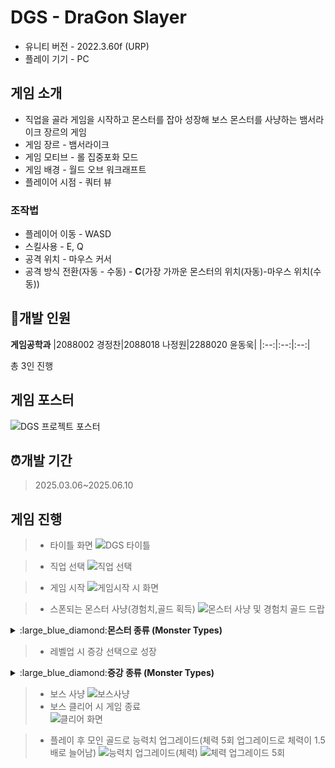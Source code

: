 # DGS - DraGon Slayer
- 유니티 버전 - 2022.3.60f (URP)
- 플레이 기기 - PC

## 게임 소개
- 직업을 골라 게임을 시작하고 몬스터를 잡아 성장해 보스 몬스터를 사냥하는 뱀서라이크 장르의 게임
- 게임 장르 - 뱀서라이크
- 게임 모티브 - 롤 집중포화 모드
- 게임 배경 - 월드 오브 워크래프트
- 플레이어 시점 - 쿼터 뷰
### 조작법
- 플레이어 이동 - WASD
- 스킬사용 - E, Q
- 공격 위치 - 마우스 커서
- 공격 방식 전환(자동 - 수동) - **C**(가장 가까운 몬스터의 위치(자동)-마우스 위치(수동))
## :office:개발 인원
**게임공학과**
|2088002 경정찬|2088018 나정원|2288020 윤동욱|
|:--:|:--:|:--:|

 총 3인 진행
## 게임 포스터
![DGS 프로젝트 포스터](https://github.com/user-attachments/assets/9190f517-26cf-4ea8-9a64-02c371a24461)
## :alarm_clock:개발 기간
> 2025.03.06~2025.06.10

## 게임 진행
> - 타이틀 화면
>   ![DGS 타이틀](https://github.com/user-attachments/assets/e8040b0a-5292-4957-b017-9d503169b003)

> - 직업 선택
>   ![직업 선택](https://github.com/user-attachments/assets/fdd5c3c9-0c34-4785-aff2-9e18ce4dd2f7)


> - 게임 시작
>   ![게임시작 시 화면](https://github.com/user-attachments/assets/d34ee5a3-9b28-4cc0-8a26-63c1bee4cc9e)

> - 스폰되는 몬스터 사냥(경험치,골드 획득)
>   ![몬스터 사냥 및 경험치 골드 드랍](https://github.com/user-attachments/assets/451a254c-55c0-4445-95f3-35756c53c703)
<details>
        <summary>:large_blue_diamond:<strong>몬스터 종류 (Monster Types)</strong></summary>
        <ul>
            <li>근접 몬스터
                <ul>
                    <li>일반 근접 몬스터 - 기본적인 근거리 몬스터의 형태로 플레이어에게 닿았을 때 데미지를 줌<br>
                    <img src="https://github.com/user-attachments/assets/d0502ba4-327d-4de4-b279-1debdb8a6a8a" alt=""></li>
                    <li>독 몬스터 - 플레이어에게 닿았을 때 데미지 그리고 몬스터 사망 시 그 자리에 독 장판이 생기며 독 장판에 있는 플레이어에게 데미지를 줌<br>
                    <img src="https://github.com/user-attachments/assets/0da05959-1081-4223-9aff-ca8ee5b78251" alt=""></li>
                    <li>자폭 몬스터 - 해당 몬스터 사망시 주변에 있는 플레이어에게 데미지를 줌<br>
                    <img src="https://github.com/user-attachments/assets/5a43d354-9cf6-49bf-b3ab-aca1c8753228" alt=""></li>
                    <li>분열 몬스터 - 해당 몬스터가 사망 시 작은 몬스터로 분열하게 됨<br>
                    <img src="https://github.com/user-attachments/assets/09eeca35-033c-4757-8b46-8a243d417c4e" alt=""></li><br>
                </ul>
            </li>
            <li>원거리 몬스터
                <ul>
                    <li>기본 투사체 발사하는 몬스터 - 원거리에서 플레이어에게 투사체를 날려 데미지를 줌<br>
                    <img src="https://github.com/user-attachments/assets/1bbf3924-79f5-4f56-9778-445179d3699d" alt=""></li>
                    <li>플레이어의 위치에 독 장판 뿌리는 몬스터 - 원거리에서 플레이어가 있는 지점으로 독 장판을 생성시키며 독 장판에 있는 플레이어에게 데미지를 줌<br>
                    <img src="https://github.com/user-attachments/assets/a02a4144-b8f0-417d-9e2a-1fa44bc164ea" alt=""></li><br>
                </ul>
            </li>
            <li>엘리트 몬스터
                <ul>
                    <li>근거리 엘리트 몬스터
                        <ul>
                            <li>러쉬 몬스터 - 생성 시 속도는 느리지만 점점 빨라지며 플레이어에게 충돌 시 플레이어를 높게 띄우는 에어본을 발생시킴<br>
                            <img src="https://github.com/user-attachments/assets/32322523-dce3-40d2-a135-ae507fbb96a5" alt=""></li>
                            <li>대쉬 몬스터 - 플레이어가 사정거리에 들어오면 잠시 대기 후 플레이어를 향해 빠르게 돌진<br>
                            <img src="https://github.com/user-attachments/assets/024b739a-52cd-40b3-8e8b-058b767b58cd" alt=""></li>
                        </ul>
                    </li>
                    <li>원거리 엘리트 몬스터
                        <ul>
                            <li>3갈래 투사체 발사 몬스터 - 플레이어의 방향을 기준으로 3갈래로 나가는 투사체를 발사 함<br>
                            <img src="https://github.com/user-attachments/assets/98ffcbf4-e45d-47f7-a114-28302431fa39" alt=""></li>
                            <li>슬로우 투사체 발사 몬스터 - 플레이어를 향해 슬로우가 걸리게 하는 wave투사체를 발사 함<br>
                            <img src="https://github.com/user-attachments/assets/b9d429db-35f4-49a9-88ae-8142d8e222a1" alt=""></li><br>
                        </ul>
                    </li>
                    <li>엘리트 몬스터 드랍 아이템 - 자석 아이템, hp회복 아이템
                        <ul>
                            <li>자석 아이템 - <br><img src="https://github.com/user-attachments/assets/8fb863b9-daf5-408c-8144-895d921deb43" alt=""></li><br>
                            <li>HP 아이템 - <br><img src="https://github.com/user-attachments/assets/b1214883-beb9-4074-8deb-766a644c28e0" alt=""></li>
                        </ul>
                    </li>
                </ul>
            </li>
            <li>
                보스 몬스터 - <br>
                <img src="https://github.com/user-attachments/assets/556f1f0a-0f44-4576-91eb-0bba982d507a" alt="">
                <ul>
                    <li>보스 패턴
                        <ul>
                            <li>1. 브레스 - 보스 방에 들어갈 시 가장 먼저 나오는 패턴으로 브레스의 범위에 있는 플레이어는 지속적으로 데미지를 받음 <br>
                            <img src="https://github.com/user-attachments/assets/35b8e5c5-5031-462e-a29e-fe53f7fab8be" alt=""></li>
                            <li>2. 토네이도 - 어느정도의 시전 시간이 지나면 플레이어를 향해 이동하며 지속적으로 데미지를 주는 토네이도 오브젝트를 생성<br>
                            <img src="https://github.com/user-attachments/assets/cc77abb3-39ca-42c2-b48c-d43011f9541c" alt=""></li>
                            <li>3. 돌진 및 브레스 - 하늘로 날아오르는 애니메이션 이후 보스방의 대각선의 범위를 빠르게 이동하며 대미지를 줌 <br>
                            <img src="https://github.com/user-attachments/assets/c3e00bca-36df-4234-b5bd-1d71efed5db8" alt=""></li>
                            <li>4. 운석 - 보스방에 들어가고 패턴이 시작되면 지속적으로 정해놓은 시간마다 운석이 떨어지며 운석에 맞으면 데미지를 줌 <br>
                            <img src="https://github.com/user-attachments/assets/d4e8fdbd-a481-4eb9-976e-6ecffabf62de" alt=""></li>
                        </ul>
                    </li>
                </ul>
            </li>
        </ul>
    </details>

> - 레벨업 시 증강 선택으로 성장
<details>
        <summary>:large_blue_diamond:<strong>증강 종류 (Monster Types)</strong></summary>
        <ul>
            <li>스톰 - <br>
                <img src="https://github.com/user-attachments/assets/22be9130-59d0-41eb-ab74-5331b2940d3e" alt="">
            </li>
            <li>낙뢰 - <br>
                <img src="https://github.com/user-attachments/assets/40e08e46-6fe7-467c-8e79-97f255bc5a40" alt="">
            </li>
            <li>매직 미사일 - <br>
                <img src="https://github.com/user-attachments/assets/9cab85fd-50ac-4409-a590-e23dd03abc11" alt="">
            </li>
            <li>부메랑 - <br>
                <img src="https://github.com/user-attachments/assets/c3d6260c-1fd7-462b-92f7-53a14423e81a" alt="">
            </li>
            <li>빛의 화살 - <br>
                <img src="https://github.com/user-attachments/assets/a748b6af-b88d-4b1c-ae72-6cf1cd18d809" alt="">
            </li><br>
            <li>수호검 - <br>
                <img src="https://github.com/user-attachments/assets/517be042-95a2-4a00-a0b5-87c01a2a3819" alt="">
            <li>암흑 구체 - <br>
                <img src="https://github.com/user-attachments/assets/f26c860b-3508-4375-afb5-3e7cc59652e5" alt="">
            </li>
            <li>얼음 미사일 - <br>
                <img src="https://github.com/user-attachments/assets/cfabf23c-4491-4138-ba40-4c2a330c6fc4" alt="">
            </li><br>
            <li>얼음 방패 - <br>
                <img src="https://github.com/user-attachments/assets/788c53be-01ad-44b6-96a5-99d79de7ef59" alt="">
            </li>
            <li>얼음 역장 - <br>
                <img src="https://github.com/user-attachments/assets/005ce0c6-5cef-4a68-8ef8-b8e5a14a748c" alt="">
            </li>
            <li>절멸자 - <br>
                <img src="https://github.com/user-attachments/assets/132356a4-62d6-4330-97cc-b421db30fdcf" alt="">
            </li>
            <li>튕기는 수리검 - <br>
                <img src="https://github.com/user-attachments/assets/e1c8e305-751b-4ed9-8dde-816f635e5c14" alt="">
            </li>
            <li>화염 정령 - <br>
                <img src="https://github.com/user-attachments/assets/c59e4046-fa53-43bb-a771-c3a9b041f009" alt="">
            </li>
            <li>영혼 연결 - <br>
                <img src="https://github.com/user-attachments/assets/64e94bc8-ebd5-4893-9c89-c498e689e51d" alt="">
            </li>
            <li>전사 기본 무기 - <br>
                <img src="https://github.com/user-attachments/assets/4417734d-19e3-42a4-8f88-c24a1a1b0f0a" alt="">
            </li>
            <li>마법사 기본 무기 - <br>
                <img src="https://github.com/user-attachments/assets/4aaa2eb1-7e01-44f9-9636-dcc9fcea6fdc" alt="">
            </li><br>
            <li>
                각종 스텟들<br>
            </li>
            <li>
                <table>
                 <thead>
                   <tr>
                     <th>스텟 이름</th>
                     <th>이미지</th>
                     <th>스텟 이름</th>
                     <th>이미지</th>
                   </tr>
                 </thead>
                 <tbody>
                   <tr>
                     <td>체력재생 증가</td>
                     <td><img src="https://github.com/user-attachments/assets/c2e555f6-60aa-4fa5-af10-b2f8cf56ed12" width="128"/></td>
                     <td>최대체력 증가</td>
                     <td><img src="https://github.com/user-attachments/assets/01a61952-3e25-4054-aa8a-3f2f062d6e4c" width="128"/></td>
                   </tr>
                  <tr>
                     <td>치명타 증가</td>
                     <td><img src="https://github.com/user-attachments/assets/47ab6121-990f-4877-8189-f69a59d92fdc" width="128"/></td>
                     <td>투사체 개수 증가</td>
                     <td><img src="https://github.com/user-attachments/assets/bdaf1051-0771-4438-8917-c4d913e4d90e" width="128"/></td>
                   </tr>
                  <tr>
                     <td>획득범위 증가</td>
                     <td><img src="https://github.com/user-attachments/assets/b8ab3353-8afc-44bc-ac24-627411affa2b" width="128"/></td>
                     <td>경험치 증가</td>
                     <td><img src="https://github.com/user-attachments/assets/cedf7b2b-21ca-4c95-9ee0-ca0dccdfdc5d" width="128"/></td>
                   </tr>
                  <tr>
                     <td>공격력 증가</td>
                     <td><img src="https://github.com/user-attachments/assets/0972674a-864b-4ec8-bf89-4b4e6df0ccde" width="128"/></td>
                     <td>공격범위 증가</td>
                     <td><img src="https://github.com/user-attachments/assets/534766b4-88e3-49d7-b6d1-dcdfed7b034c" width="128"/></td>
                   </tr>
                  <tr>
                     <td>공격속도 증가</td>
                     <td><img src="https://github.com/user-attachments/assets/f99116d8-4d86-4fa1-a5ee-5f4b310a34b7" width="128"/></td>
                     <td>방어력 증가</td>
                     <td><img src="https://github.com/user-attachments/assets/8c666789-276d-4834-b427-76bacac5343e" width="128"/></td>
                   </tr>
                   <tr>
                   </tr>
                  <tr>
                     <td>지속시간 증가</td>
                     <td><img src="https://github.com/user-attachments/assets/f58db1e9-0aad-4879-b024-f79eba0cdde2" width="128"/></td>
                     <td>이동속도 증가</td>
                     <td><img src="https://github.com/user-attachments/assets/f0171ece-aee0-4fa7-9147-34280c727e4f" width="128"/></td>
                   </tr>
                </tbody>
              </table>
            </li>
        </ul>
    </details>


> - 보스 사냥
>   ![보스사냥](https://github.com/user-attachments/assets/aa55722b-061e-46e1-9cbf-2729dbafd17a)
> - 보스 클리어 시 게임 종료<br>
>   ![클리어 화면](https://github.com/user-attachments/assets/96b6174c-f0c0-4c02-a7b9-83ea7e972a79)

> - 플레이 후 모인 골드로 능력치 업그레이드(체력 5회 업그레이드로 체력이 1.5배로 늘어남)
>   ![능력치 업그레이드(체력)](https://github.com/user-attachments/assets/72eafcf0-8a97-43ce-aa9e-d928351dbaad)
>   ![체력 업그레이드 5회](https://github.com/user-attachments/assets/01b7c658-8866-4bc2-a2be-e22526066ce4)

